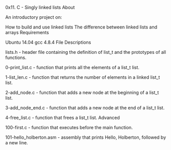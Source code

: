 0x11. C - Singly linked lists About

An introductory project on:

How to build and use linked lists
The difference between linked lists and arrays
Requirements

Ubuntu 14.04
gcc 4.8.4
File Descriptions

lists.h - header file containing the definition of list_t and the prototypes of all functions.

0-print_list.c - function that prints all the elements of a list_t list.

1-list_len.c - function that returns the number of elements in a linked list_t list.

2-add_node.c - function that adds a new node at the beginning of a list_t list.

3-add_node_end.c - function that adds a new node at the end of a list_t list.

4-free_list.c - function that frees a list_t list. Advanced

100-first.c - function that executes before the main function.

101-hello_holberton.asm - assembly that prints Hello, Holberton, followed by a new line.